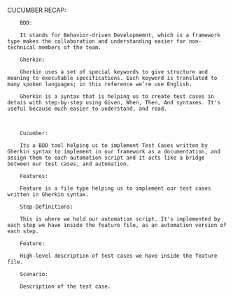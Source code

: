 CUCUMBER RECAP:



		BDD:

		It stands for Behavior-driven Developmemnt, which is a framework type makes the collaboration and understanding easier for non-technical members of the team.

		Gherkin:

		Gherkin uses a set of special keywords to give structure and meaning to executable specifications. Each keyword is translated to many spoken languages; in this reference we’re use English.

		Gherkin is a syntax that is helping us to create test cases in detais with step-by-step using Given, When, Then, And syntaxes. It's useful because much easier to understand, and read.



		Cucumber:

		Its a BDD tool helping us to implement Test Cases written by Gherkin syntax to implement in our framework as a documentation, and assign them to each automation script and it acts like a bridge between our test cases, and automation.

		Features:

		Feature is a file type helping us to implement our test cases written in Gherkin syntax.

		Step-Definitions:

		This is where we hold our automation script. It's implemented by each step we have inside the feature file, as an automation version of each step.

		Feature:

		High-level description of test cases we have inside the feature file.

		Scenario:

		Description of the test case.









